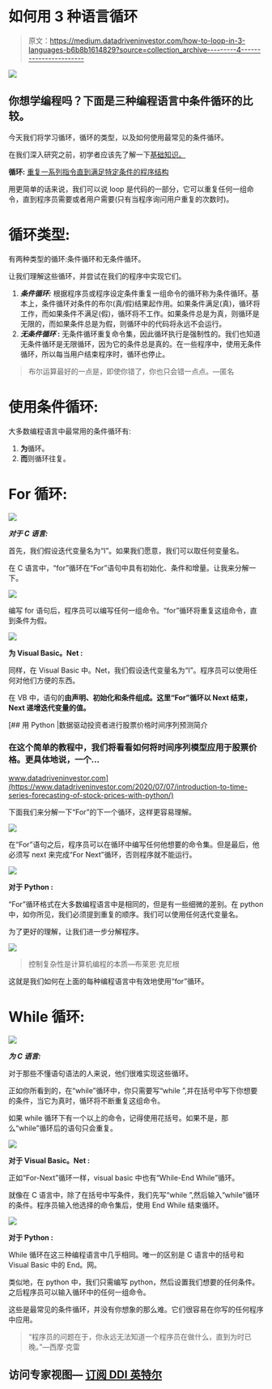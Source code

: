 # 如何用 3 种语言循环

> 原文：<https://medium.datadriveninvestor.com/how-to-loop-in-3-languages-b6b8b1614829?source=collection_archive---------4----------------------->

![](img/f43ecec892dcac489687f1c96c5ead89.png)

## 你想学编程吗？下面是三种编程语言中条件循环的比较。

今天我们将学习循环，循环的类型，以及如何使用最常见的条件循环。

在我们深入研究之前，初学者应该先了解一下[基础知识。](https://medium.com/swlh/transferring-programming-skills-basics-92c3d7e17c3b)

**循环:** [重复一系列指令直到满足特定条件的程序结构](https://techterms.com/definition/loop#:~:text=In%20computer%20science%2C%20a%20loop,functions%2C%20and%20many%20other%20things.&text=Two%20of%20the%20most%20common,loop%20and%20the%20for%20loop.)

用更简单的话来说，我们可以说 loop 是代码的一部分，它可以重复任何一组命令，直到程序员需要或者用户需要(只有当程序询问用户重复的次数时)。

# 循环类型:

有两种类型的循环:条件循环和无条件循环。

让我们理解这些循环，并尝试在我们的程序中实现它们。

1.  ***条件循环:*** 根据程序员或程序设定条件重复一组命令的循环称为条件循环。基本上，条件循环对条件的布尔(真/假)结果起作用。如果条件满足(真)，循环将工作，而如果条件不满足(假)，循环将不工作。如果条件总是为真，则循环是无限的，而如果条件总是为假，则循环中的代码将永远不会运行。
2.  ***无条件循环* :** 无条件循环重复命令集，因此循环执行是强制性的。我们也知道无条件循环是无限循环，因为它的条件总是真的。在一些程序中，使用无条件循环，所以每当用户结束程序时，循环也停止。

> 布尔运算最好的一点是，即使你错了，你也只会错一点点。—匿名

# 使用条件循环:

大多数编程语言中最常用的条件循环有:

1.  **为**循环。
2.  **而**则循环往复。

# For 循环:

![](img/383353a86330688d1cb9cd6db0cf6511.png)

***对于 C 语言:***

首先，我们假设迭代变量名为“I”。如果我们愿意，我们可以取任何变量名。

在 C 语言中，“for”循环在“For”语句中具有初始化、条件和增量。让我来分解一下。

![](img/8f0d48cb80c16903759ea9460aaa634f.png)

编写 for 语句后，程序员可以编写任何一组命令。“for”循环将重复这组命令，直到条件为假。

![](img/9e3ded7c1794f85e092c2b68aef83474.png)

**为 Visual Basic。Net :**

同样，在 Visual Basic 中。Net，我们假设迭代变量名为“I”。程序员可以使用任何对他们方便的东西。

在 VB 中，语句的**由声明、初始化和条件组成。这里“For”循环以 **Next** 结束，Next 递增迭代变量的值。**

[](https://www.datadriveninvestor.com/2020/07/07/introduction-to-time-series-forecasting-of-stock-prices-with-python/) [## 用 Python |数据驱动投资者进行股票价格时间序列预测简介

### 在这个简单的教程中，我们将看看如何将时间序列模型应用于股票价格。更具体地说，一个…

www.datadriveninvestor.com](https://www.datadriveninvestor.com/2020/07/07/introduction-to-time-series-forecasting-of-stock-prices-with-python/) 

下面我们来分解一下“For”的下一个循环，这样更容易理解。

![](img/36105f736d2b94d82c9a412d36cf25a6.png)

在“For”语句之后，程序员可以在循环中编写任何他想要的命令集。但是最后，他必须写 next 来完成“For Next”循环，否则程序就不能运行。

![](img/8ad60bed432685f7118c8888cd0d79a0.png)

**对于 Python :**

“For”循环格式在大多数编程语言中是相同的，但是有一些细微的差别。在 python 中，如你所见，我们必须提到重复的顺序。我们可以使用任何迭代变量名。

为了更好的理解，让我们进一步分解程序。

![](img/299b076a5c286d09dc378341ec5c1532.png)

> 控制复杂性是计算机编程的本质—布莱恩·克尼根

这就是我们如何在上面的每种编程语言中有效地使用“for”循环。

# While 循环:

![](img/07bf08352c019f92a892060ba42bcd8a.png)

***为 C 语言:***

对于那些不懂语句语法的人来说，他们很难实现这些循环。

正如你所看到的，在“while”循环中，你只需要写“while ”,并在括号中写下你想要的条件，当它为真时，循环将不断重复这组命令。

如果 while 循环下有一个以上的命令，记得使用花括号。如果不是，那么“while”循环后的语句只会重复。

![](img/edd91034e2c571aa04107a8f85d51f2f.png)

**对于 Visual Basic。Net :**

正如“For-Next”循环一样，visual basic 中也有“While-End While”循环。

就像在 C 语言中，除了在括号中写条件，我们先写“while ”,然后输入“while”循环的条件。程序员输入他选择的命令集后，使用 End While 结束循环。

![](img/0b2f6887522cf1edff49fe634fd9f933.png)

**对于 Python :**

While 循环在这三种编程语言中几乎相同。唯一的区别是 C 语言中的括号和 Visual Basic 中的 End。网。

类似地，在 python 中，我们只需编写 python，然后设置我们想要的任何条件。之后程序员可以输入循环中的任何一组命令。

这些是最常见的条件循环，并没有你想象的那么难。它们很容易在你写的任何程序中应用。

> “程序员的问题在于，你永远无法知道一个程序员在做什么，直到为时已晚。”—西摩·克雷

## 访问专家视图— [订阅 DDI 英特尔](https://datadriveninvestor.com/ddi-intel)